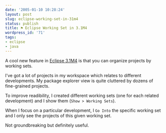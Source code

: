 ```yaml
---
date: '2005-01-10 10:28:24'
layout: post
slug: eclipse-working-set-in-31m4
status: publish
title: ⚑ Eclipse Working Set in 3.1M4
wordpress_id: '71'
tags:
- eclipse
- java
---
```


A cool new feature in [Eclipse 3.1M4](http://download.eclipse.org/downloads/drops/S-3.1M4-200412162000/eclipse-news-part1-M4.html) is that you can organize projects by working sets.





I've got a lot of projects in my workspace which relates to different developments. My package explorer view is quite cluttered by dozens of fine-grained projects.  

To improve readibility, I created different working sets (one for each related development) and I show them (`Show > Working Sets`).  

When I focus on a particular development, I `Go Into` the specific working set and I only see the projects of this given working set.




Not groundbreaking but definitely useful.

